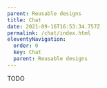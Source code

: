 ```yaml
---
parent: Reusable designs
title: Chat
date: 2021-09-16T16:53:34.757Z
permalink: /chat/index.html
eleventyNavigation:
  order: 0
  key: Chat
  parent: Reusable designs
---
```


TODO
